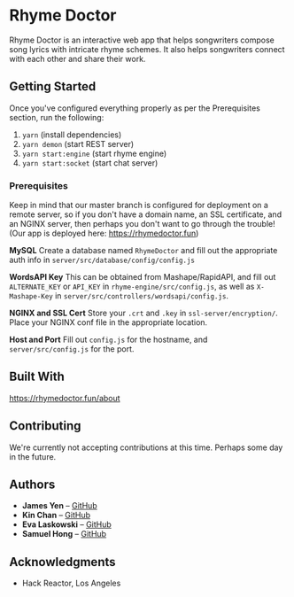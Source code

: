 # Rhyme Doctor
Rhyme Doctor is an interactive web app that helps songwriters compose song lyrics with intricate rhyme schemes. It also helps songwriters connect with each other and share their work.

## Getting Started

Once you've configured everything properly as per the Prerequisites section, run the following:

1. `yarn` (install dependencies)
2. `yarn demon` (start REST server)
3. `yarn start:engine` (start rhyme engine)
4. `yarn start:socket` (start chat server)

### Prerequisites

Keep in mind that our master branch is configured for deployment on a remote server, so if you don't have a domain name, an SSL certificate, and an NGINX server, then perhaps you don't want to go through the trouble! (Our app is deployed here: https://rhymedoctor.fun)

**MySQL**
Create a database named `RhymeDoctor` and fill out the appropriate auth info in `server/src/database/config/config.js`

**WordsAPI Key**
This can be obtained from Mashape/RapidAPI, and fill out `ALTERNATE_KEY` or `API_KEY` in `rhyme-engine/src/config.js`, as well as `X-Mashape-Key` in `server/src/controllers/wordsapi/config.js`.

**NGINX and SSL Cert**
Store your `.crt` and `.key` in `ssl-server/encryption/`. Place your NGINX conf file in the appropriate location.

**Host and Port**
Fill out `config.js` for the hostname, and `server/src/config.js` for the port.

## Built With

https://rhymedoctor.fun/about

## Contributing

We're currently not accepting contributions at this time. Perhaps some day in the future.

## Authors

* **James Yen** – [GitHub](https://github.com/jameshyen)
* **Kin Chan** – [GitHub](https://github.com/omegak911)
* **Eva Laskowski** – [GitHub](https://github.com/elaskowski)
* **Samuel Hong** – [GitHub](https://github.com/iiffd)

## Acknowledgments

* Hack Reactor, Los Angeles
